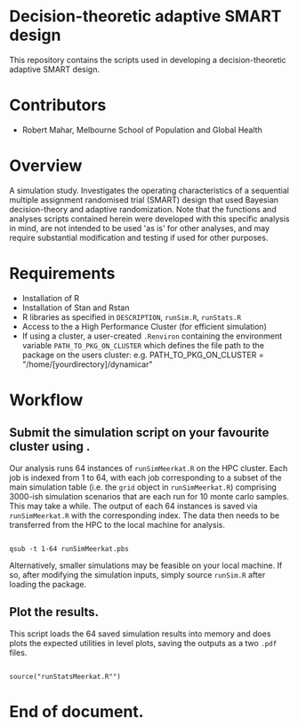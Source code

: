 # Decision-theoretic adaptive SMART design

This repository contains the scripts used in developing a decision-theoretic adaptive SMART design.

# Contributors

- Robert Mahar, Melbourne School of Population and Global Health

# Overview

A simulation study. Investigates the operating characteristics of a sequential multiple assignment randomised trial (SMART) design that used Bayesian decision-theory and adaptive randomization. Note that the functions and analyses scripts contained herein were developed with this specific analysis in mind, are not intended to be used 'as is' for other analyses, and may require substantial modification and testing if used for other purposes. 

# Requirements

- Installation of R
- Installation of Stan and Rstan
- R libraries as specified in `DESCRIPTION`, `runSim.R`, `runStats.R`
- Access to the a High Performance Cluster (for efficient simulation) 
- If using a cluster, a user-created `.Renviron` containing the environment variable `PATH_TO_PKG_ON_CLUSTER` which defines the file path to the package on the users cluster: e.g. PATH_TO_PKG_ON_CLUSTER = "/home/[yourdirectory]/dynamicar"


# Workflow 

## Submit the simulation script on your favourite cluster using .

Our analysis runs 64 instances of `runSimMeerkat.R` on the HPC cluster. Each job is indexed from 1 to 64, with each job corresponding to a subset of the main simulation table (i.e. the `grid` object in `runSimMeerkat.R`) comprising 3000-ish simulation scenarios that are each run for 10 monte carlo samples. This may take a while. The output of each 64 instances is saved via `runSimMeerkat.R` with the corresponding index. The data then needs to be transferred from the HPC to the local machine for analysis. 

```{r}

qsub -t 1-64 runSimMeerkat.pbs

```

Alternatively, smaller simulations may be feasible on your local machine. If so, after modifying the simulation inputs, simply source `runSim.R` after loading the package.  

## Plot the results.

This script loads the 64 saved simulation results into memory and does plots the expected utilities in level plots, saving the outputs as a two `.pdf` files. 

```{r}

source("runStatsMeerkat.R"")

```

# End of document. 
